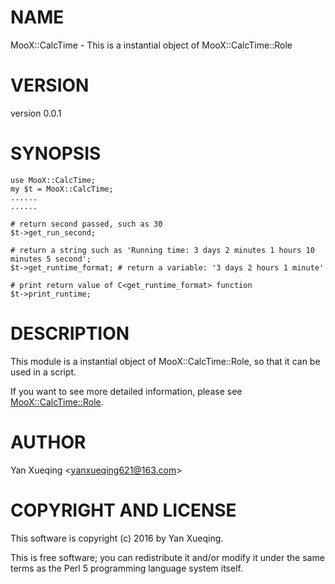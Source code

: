 # NAME

MooX::CalcTime - This is a instantial object of MooX::CalcTime::Role

# VERSION

version 0.0.1

# SYNOPSIS

    use MooX::CalcTime;
    my $t = MooX::CalcTime;
    ......
    ......

    # return second passed, such as 30
    $t->get_run_second;

    # return a string such as 'Running time: 3 days 2 minutes 1 hours 10 minutes 5 second';
    $t->get_runtime_format; # return a variable: '3 days 2 hours 1 minute'

    # print return value of C<get_runtime_format> function
    $t->print_runtime;

# DESCRIPTION

This module is a instantial object of MooX::CalcTime::Role,
so that it can be used in a script.

If you want to see more detailed information,
please see [MooX::CalcTime::Role](https://metacpan.org/pod/MooX::CalcTime::Role).

# AUTHOR

Yan Xueqing &lt;yanxueqing621@163.com>

# COPYRIGHT AND LICENSE

This software is copyright (c) 2016 by Yan Xueqing.

This is free software; you can redistribute it and/or modify it under
the same terms as the Perl 5 programming language system itself.
